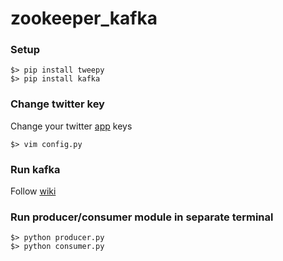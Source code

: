 # zookeeper_kafka

### Setup
```
$> pip install tweepy
$> pip install kafka
```

### Change twitter key
Change your twitter [app](https://apps.twitter.com/) keys
```
$> vim config.py
```
### Run kafka
Follow [wiki](https://github.com/micklinISgood/zookeeper_kafka/wiki/kafka-Mac-OSX)

### Run producer/consumer module in separate terminal
```
$> python producer.py
$> python consumer.py
```

